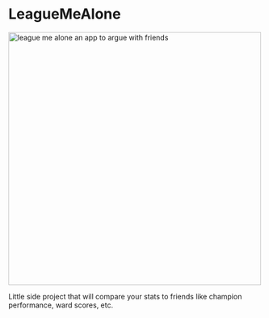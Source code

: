 # LeagueMeAlone

<img src='https://i.imgur.com/h6Ua6l9.png' title='title screen' width=500px alt='league me alone an app to argue with friends' />


Little side project that will compare your stats to friends like champion performance, ward scores, etc.
